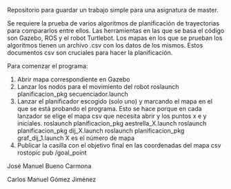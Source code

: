 Repositorio para guardar un trabajo simple para una asignatura de master.

Se requiere la prueba de varios algoritmos de planificación de trayectorias para compararlos entre ellos. Las herramientas en las que se basa el código son Gazebo, ROS y el robot Turtlebot. Los mapas en los que se prueban los algoritmos tienen un archivo .csv con los datos de los mismos. Estos documentos csv son cruciales para hacer la planificación.

Para comenzar el programa:
  1) Abrir mapa correspondiente en Gazebo
  2) Lanzar los nodos para el movimiento del robot
	roslaunch planificacion_pkg secuenciador.launch
  3) Lanzar el planificador escogido (solo uno) y marcando el mapa en el que se está probando el programa. Esto se hace porque en cada lanzador se elige el mapa csv que necesita abrir y los puntos x e y iniciales.
	roslaunch planificacion_pkg aestrella_X.launch
	roslaunch planificacion_pkg dij_X.launch
	roslaunch planificacion_pkg graf_dij_1.launch
		X es el número de mapa
  4) Publicar la casilla con el objetivo final en las coordenadas del mapa csv
	rostopic pub /goal_point


José Manuel Bueno Carmona

Carlos Manuel Gómez Jiménez
